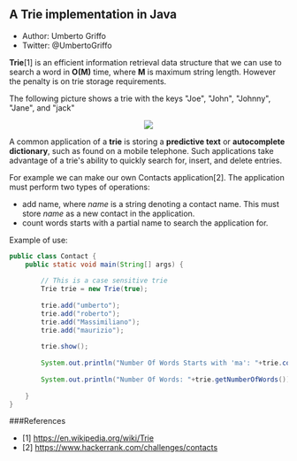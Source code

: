 ## A Trie implementation in Java
* Author: Umberto Griffo
* Twitter: @UmbertoGriffo

**Trie**[1] is an efficient information retrieval data structure that we can use to search a word in **O(M)** time, where **M** is maximum string length. However the penalty is on trie storage requirements.

The following picture shows a trie with the keys "Joe", "John", "Johnny", "Jane", and "jack"
<p align="center">
  <img src="https://github.com/umbertogriffo/Trie/blob/master/Trie.jpg"/>
</p>

A common application of a **trie** is storing a **predictive text** or **autocomplete dictionary**, such as found on a mobile telephone. Such applications take advantage of a trie's ability to quickly search for, insert, and delete entries.

For example we can make our own Contacts application[2]. 
The application must perform two types of operations:

- add name, where *name* is a string denoting a contact name. This must store *name* as a new contact in the application.
- count words starts with a partial name to search the application for.

Example of use:
``` java
public class Contact {
	public static void main(String[] args) {
		
	    // This is a case sensitive trie
	    Trie trie = new Trie(true);
	    
		trie.add("umberto");
		trie.add("roberto");
		trie.add("Massimiliano");
		trie.add("maurizio");
		
		trie.show();
		
		System.out.println("Number Of Words Starts with 'ma': "+trie.countWordStartsWith("ma"));
		
		System.out.println("Number Of Words: "+trie.getNumberOfWords());
		
	}
}
``` 
###References
- [1] https://en.wikipedia.org/wiki/Trie
- [2] https://www.hackerrank.com/challenges/contacts
